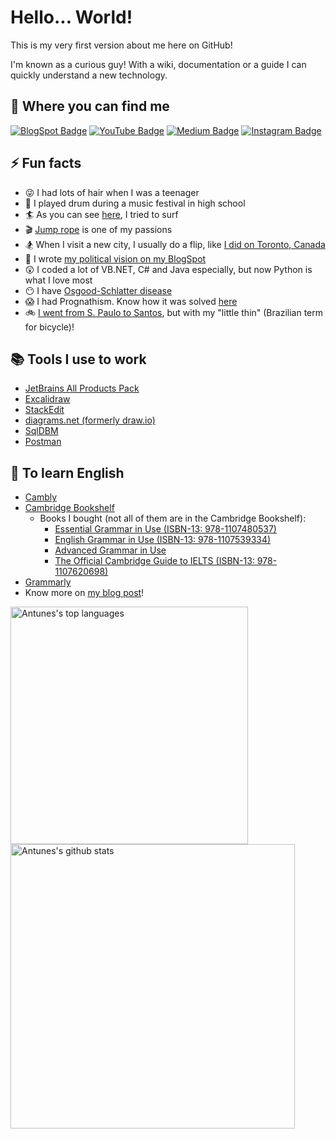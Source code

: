 # Hello... World!

This is my very first version about me here on GitHub!

I'm known as a curious guy! With a wiki, documentation or a guide I can quickly understand a new technology.

## :mag_right: Where you can find me

[![BlogSpot Badge](https://img.shields.io/badge/blogger-%23FF5722.svg?&style=for-the-badge&logo=blogger&logoColor=white)](https://willianantunes.blogspot.com/)
[![YouTube Badge](https://img.shields.io/badge/youtube-%23FF0000.svg?&style=for-the-badge&logo=youtube&logoColor=white)](https://www.youtube.com/user/williantuness)
[![Medium Badge](https://img.shields.io/badge/medium-%2312100E.svg?&style=for-the-badge&logo=medium&logoColor=white)](https://medium.com/@willianantunes)
[![Instagram Badge](https://img.shields.io/badge/instagram-%23E4405F.svg?&style=for-the-badge&logo=instagram&logoColor=white)](https://www.instagram.com/willian.lima.antunes/)

## ⚡ Fun facts

- :stuck_out_tongue_winking_eye: I had lots of hair when I was a teenager
- :guitar: I played drum during a music festival in high school
- :surfer: As you can see [here](https://www.instagram.com/p/BgJkeCmncmV/), I tried to surf
- :clapper: [Jump rope](https://www.instagram.com/p/B_mzp4tgrKI/) is one of my passions
- :snowboarder: When I visit a new city, I usually do a flip, like [I did on Toronto, Canada](https://www.youtube.com/watch?v=9W8fdASb1xs)
- :thinking: I wrote [my political vision on my BlogSpot](https://willianantunes.blogspot.com/2016/02/minha-visao-politica.html)
- :astonished: I coded a lot of VB.NET, C# and Java especially, but now Python is what I love most
- :no_mouth: I have [Osgood-Schlatter disease](https://en.wikipedia.org/wiki/Osgood%E2%80%93Schlatter_disease)
- :scream: I had Prognathism. Know how it was solved [here](https://willianantunes.blogspot.com/2012/02/cirurgia-ortognatica-pos-operatorio.html)
- :bike: [I went from S. Paulo to Santos](https://www.strava.com/activities/1141720090), but with my "little thin" (Brazilian term for bicycle)!

## :books: Tools I use to work

- [JetBrains All Products Pack](https://www.jetbrains.com/all/)
- [Excalidraw](https://excalidraw.com/)
- [StackEdit](https://stackedit.io/)
- [diagrams.net (formerly draw.io)](https://app.diagrams.net/)
- [SqlDBM](https://app.sqldbm.com/)
- [Postman](https://www.postman.com/)

## :notebook_with_decorative_cover: To learn English

- [Cambly](https://www.cambly.com/)
- [Cambridge Bookshelf](https://bookshelf.cambridge.org/)
  - Books I bought (not all of them are in the Cambridge Bookshelf):
    - [Essential Grammar in Use (ISBN-13: 978-1107480537)](https://www.amazon.com/Essential-Grammar-Answers-Interactive-eBook/dp/1107480531)
    - [English Grammar in Use (ISBN-13: 978-1107539334)](https://www.amazon.com/English-Grammar-Answers-Interactive-eBook/dp/1107539331)
    - [Advanced Grammar in Use](https://www.amazon.com/Advanced-Interactive-Self-Study-Reference-Practice/dp/1107539307)
    - [The Official Cambridge Guide to IELTS (ISBN-13: 978-1107620698)](https://www.amazon.com/Official-Cambridge-Students-Answers-DVD-ROM/dp/1107620694)
- [Grammarly](https://www.grammarly.com/)
- Know more on [my blog post](https://willianantunes.blogspot.com/2018/02/caminho-ate-ielts.html)!

<p>
    <img width="380px" alt="Antunes's top languages" src="https://github-readme-stats.vercel.app/api/top-langs/?username=willianantunes&hide=html&layout=compact&hide_border=true" />
    <img width="455px" alt="Antunes's github stats" src="https://github-readme-stats.vercel.app/api?username=willianantunes&theme=default&hide_border=true" />
</p>

<!--
Here are some ideas to get you started:

- 🔭 I’m currently working on ...
- 🌱 I’m currently learning ...
- 👯 I’m looking to collaborate on ...
- 🤔 I’m looking for help with ...
- 💬 Ask me about ...
- 📫 How to reach me: ...
- 😄 Pronouns: ...
- ⚡ Fun fact: ...

https://gist.github.com/rxaviers/7360908
https://github.com/alexandresanlim/Badges4-README.md-Profile
https://github.com/murilothink/github-readme-stats
https://github.com/itecompro/markdown-emoji-cheatsheet
https://github.com/anuraghazra/github-readme-stats
-->
